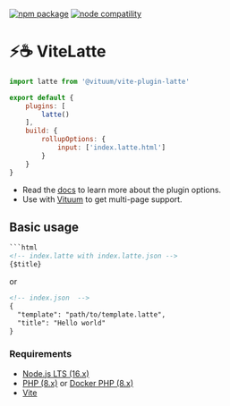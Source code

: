 <a href="https://npmjs.com/package/@vituum/vite-plugin-latte"><img src="https://img.shields.io/npm/v/@vituum/vite-plugin-latte.svg" alt="npm package"></a>
<a href="https://nodejs.org/en/about/releases/"><img src="https://img.shields.io/node/v/@vituum/vite-plugin-latte.svg" alt="node compatility"></a>

# ⚡️☕ ViteLatte

```js
import latte from '@vituum/vite-plugin-latte'

export default {
    plugins: [
        latte()
    ],
    build: {
        rollupOptions: {
            input: ['index.latte.html']
        }
    }
}
```

* Read the [docs](https://vituum.dev/plugins/latte.html) to learn more about the plugin options.
* Use with [Vituum](https://vituum.dev) to get multi-page support.

## Basic usage

```html
```html
<!-- index.latte with index.latte.json -->
{$title}
```
or
```html
<!-- index.json  -->
{
  "template": "path/to/template.latte",
  "title": "Hello world"
}
```

### Requirements

- [Node.js LTS (16.x)](https://nodejs.org/en/download/)
- [PHP (8.x)](https://www.php.net/) or [Docker PHP (8.x)](https://hub.docker.com/_/php)
- [Vite](https://vitejs.dev/)
